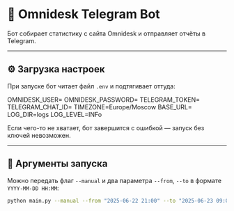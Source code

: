 # 🤖 Omnidesk Telegram Bot

Бот собирает статистику с сайта Omnidesk и отправляет отчёты в Telegram.

---

## ⚙️ Загрузка настроек

При запуске бот читает файл `.env` и подтягивает оттуда:

OMNIDESK_USER=
OMNIDESK_PASSWORD=
TELEGRAM_TOKEN=
TELEGRAM_CHAT_ID=
TIMEZONE=Europe/Moscow
BASE_URL=
LOG_DIR=logs
LOG_LEVEL=INFo

Если чего-то не хватает, бот завершится с ошибкой — запуск без ключей невозможен.

---

## 🚀 Аргументы запуска

Можно передать флаг `--manual` и два параметра `--from`, `--to` в формате `YYYY-MM-DD HH:MM`:

```bash
python main.py --manual --from "2025-06-22 21:00" --to "2025-06-23 09:00"
